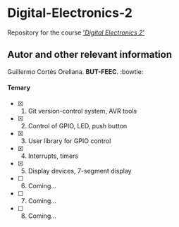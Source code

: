 # Digital-Electronics-2
Repository for the course ['*Digital Electronics 2*'](https://moodle.vutbr.cz/course/view.php?id=229631)

## Autor and other relevant information
Guillermo Cortés Orellana. **BUT-FEEC**.
:bowtie:

#### Temary 
- [x] 1. Git version-control system, AVR tools
- [x] 2. Control of GPIO, LED, push button
- [x] 3. User library for GPIO control
- [x] 4. Interrupts, timers
- [x] 5. Display devices, 7-segment display
- [ ] 6. Coming...
- [ ] 7. Coming...
- [ ] 8. Coming...
